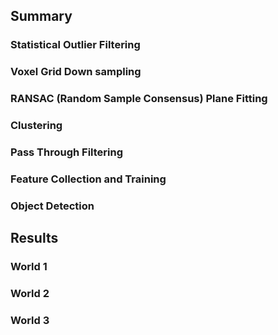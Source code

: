 ## Summary

### Statistical Outlier Filtering
### Voxel Grid Down sampling
### RANSAC (Random Sample Consensus) Plane Fitting
### Clustering
### Pass Through Filtering
### Feature Collection and Training
### Object Detection
## Results
### World 1
### World 2
### World 3
